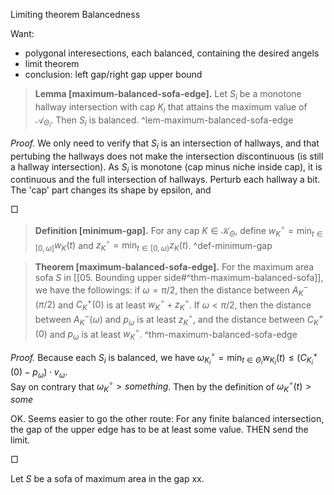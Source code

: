 Limiting theorem
Balancedness

Want:
- polygonal interesections, each balanced, containing the desired angels
- limit theorem
- conclusion: left gap/right gap upper bound

> __Lemma [maximum-balanced-sofa-edge].__ Let $S_i$ be a monotone hallway intersection with cap $K_i$ that attains the maximum value of $\mathcal{A}_{\Theta_i}$. Then $S_i$ is balanced. ^lem-maximum-balanced-sofa-edge

_Proof._ We only need to verify that $S_i$ is an intersection of hallways, and that pertubing the hallways does not make the intersection discontinuous (is still a hallway intersection). 
As $S_i$ is monotone (cap minus niche inside cap), it is continuous and the full intersection of hallways.
Perturb each hallway a bit. The 'cap' part changes its shape by epsilon, and 

□

> __Definition [minimum-gap].__ For any cap $K \in \mathcal{K}_\Theta$, define $w_K^\circ = \min_{t \in [0, \omega]} w_K(t)$ and $z_K^\circ = \min_{t \in [0, \omega)} z_K(t)$.  ^def-minimum-gap

> __Theorem [maximum-balanced-sofa-edge].__ For the maximum area sofa $S$ in [[05. Bounding upper side#^thm-maximum-balanced-sofa]], we have the followings: if $\omega = \pi/2$, then the distance between $A^-_K(\pi/2)$ and $C^+_K(0)$ is at least $w_K^\circ + z_K^\circ$. If $\omega < \pi/2$, then the distance between $A^-_K(\omega)$ and $p_\omega$ is at least $z_K^\circ$, and the distance between $C^+_K(0)$ and $p_\omega$ is at least $w_K^\circ$. ^thm-maximum-balanced-sofa-edge


_Proof._ Because each $S_i$ is balanced, we have $\omega_{K_i}^\circ = \min_{t \in \Theta_i} w_{K_i}(t) \leq (C_{K_i}^+(0) - p_\omega) \cdot v_{\omega}$.   
Say on contrary that $\omega_{K}^\circ > something$. Then by the definition of $\omega_K^\circ (t) > some$ 

OK. Seems easier to go the other route: For any finite balanced intersection, the gap of the upper edge has to be at least some value. THEN send the limit.

□

Let $S$ be a sofa of maximum area in the gap xx.